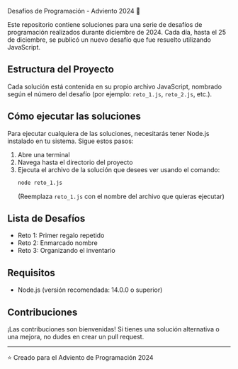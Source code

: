  Desafíos de Programación - Adviento 2024 🎄

Este repositorio contiene soluciones para una serie de desafíos de programación realizados durante diciembre de 2024. Cada día, hasta el 25 de diciembre, se publicó un nuevo desafío que fue resuelto utilizando JavaScript.

## Estructura del Proyecto

Cada solución está contenida en su propio archivo JavaScript, nombrado según el número del desafío (por ejemplo: `reto_1.js`, `reto_2.js`, etc.).

## Cómo ejecutar las soluciones

Para ejecutar cualquiera de las soluciones, necesitarás tener Node.js instalado en tu sistema. Sigue estos pasos:

1. Abre una terminal
2. Navega hasta el directorio del proyecto
3. Ejecuta el archivo de la solución que desees ver usando el comando:
   ```bash
   node reto_1.js
   ```
   (Reemplaza `reto_1.js` con el nombre del archivo que quieras ejecutar)

## Lista de Desafíos

- Reto 1: Primer regalo repetido
- Reto 2: Enmarcado nombre
- Reto 3: Organizando el inventario

## Requisitos

- Node.js (versión recomendada: 14.0.0 o superior)

## Contribuciones

¡Las contribuciones son bienvenidas! Si tienes una solución alternativa o una mejora, no dudes en crear un pull request.

---
⭐ Creado para el Adviento de Programación 2024
